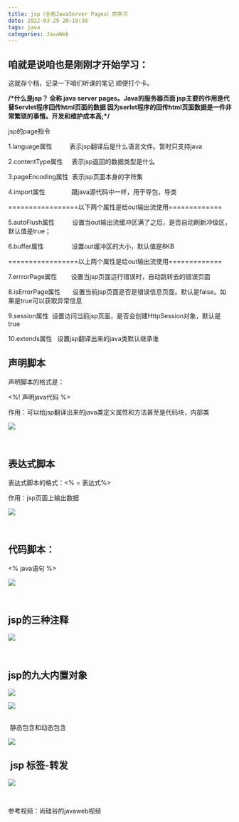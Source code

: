 ```yaml
---
title: jsp（全称JavaServer Pages）的学习
date: 2022-03-29 20:19:38
tags: java
categories: JavaWeb
---
```


<!--more-->

## 咱就是说咱也是刚刚才开始学习：

这就存个档，记录一下咱们听课的笔记 顺便打个卡。

**/\*什么是jsp？
全称 java server pages。Java的服务器页面
jsp主要的作用是代替Servlet程序回传html页面的数据
因为serlet程序的回传html页面数据是一件非常繁琐的事情。开发和维护成本高;\*/**

jsp的page指令

1.language属性          表示jsp翻译后是什么语言文件。暂时只支持java

2.contentType属性     表示jsp返回的数据类型是什么

3.pageEncoding属性  表示jsp页面本身的字符集

4.import属性               跟java源代码中一样，用于导包，导类

\=================以下两个属性是给out输出流使用=============

5.autoFlush属性          设置当out输出流缓冲区满了之后，是否自动刷新冲级区，默认值是true；

6.buffer属性                设置out缓冲区的大小，默认值是8KB

\=================以上两个属性是给out输出流使用=============

7.errrorPage属性        设置当jsp页面运行错误时，自动跳转去的错误页面

8.isErrorPage属性       设置当前jsp页面是否是错误信息页面。默认是false。如果是true可以获取异常信息

9.session属性  设置访问当前jsp页面，是否会创建HttpSession对象，默认是true

10.extends属性   设置jsp翻译出来的java类默认继承谁

## 声明脚本

声明脚本的格式是：

\<\%\! 声明java代码 \%>

作用：可以给jsp翻译出来的java类定义属性和方法甚至是代码块，内部类

![](https://img-blog.csdnimg.cn/fb3fca099594476984b962b9c04931f1.png?x-oss-process=image/watermark,type_d3F5LXplbmhlaQ,shadow_50,text_Q1NETiBAbTBfMjI3,size_20,color_FFFFFF,t_70,g_se,x_16)

 

## 表达式脚本

表达式脚本的格式：\<\% = 表达式\%>

作用：jsp页面上输出数据

![](https://img-blog.csdnimg.cn/b441c629c4bf4a65a681e144e80317f4.png?x-oss-process=image/watermark,type_d3F5LXplbmhlaQ,shadow_50,text_Q1NETiBAbTBfMjI3,size_20,color_FFFFFF,t_70,g_se,x_16)

 

## 代码脚本：

\<\% java语句 \%>

![](https://img-blog.csdnimg.cn/9633d98289ed48eea90392b6634871bd.png?x-oss-process=image/watermark,type_d3F5LXplbmhlaQ,shadow_50,text_Q1NETiBAbTBfMjI3,size_20,color_FFFFFF,t_70,g_se,x_16)

 

## jsp的三种注释

![](https://img-blog.csdnimg.cn/7a5342e97dea4415adcb045f3c8de590.png?x-oss-process=image/watermark,type_d3F5LXplbmhlaQ,shadow_50,text_Q1NETiBAbTBfMjI3,size_20,color_FFFFFF,t_70,g_se,x_16)

 

## jsp的九大内置对象

![](https://img-blog.csdnimg.cn/87c43f0f46a44c94b1a8d64330163ceb.png?x-oss-process=image/watermark,type_d3F5LXplbmhlaQ,shadow_50,text_Q1NETiBAbTBfMjI3,size_20,color_FFFFFF,t_70,g_se,x_16)

![](https://img-blog.csdnimg.cn/435b40cd57434de5a36239d76f179dc5.png?x-oss-process=image/watermark,type_d3F5LXplbmhlaQ,shadow_50,text_Q1NETiBAbTBfMjI3,size_20,color_FFFFFF,t_70,g_se,x_16)

##   
 静态包含和动态包含 

![](https://img-blog.csdnimg.cn/488e140460af43e788dbd10b6ccab366.png?x-oss-process=image/watermark,type_d3F5LXplbmhlaQ,shadow_50,text_Q1NETiBAbTBfMjI3,size_20,color_FFFFFF,t_70,g_se,x_16)

##  jsp 标签-转发

![](https://img-blog.csdnimg.cn/611ea1877ff64740a07e19e7f5dbb625.png?x-oss-process=image/watermark,type_d3F5LXplbmhlaQ,shadow_50,text_Q1NETiBAbTBfMjI3,size_20,color_FFFFFF,t_70,g_se,x_16)

 

参考视频：尚硅谷的javaweb视频
